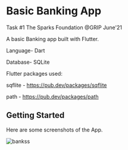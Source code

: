 # Basic Banking App

Task #1 The Sparks Foundation @GRIP June'21

A basic Banking app built with Flutter.

Language- Dart

Database- SQLite

Flutter packages used:

sqflite - https://pub.dev/packages/sqflite

path - https://pub.dev/packages/path

## Getting Started

Here are some screenshots of the App.

![bankss](https://user-images.githubusercontent.com/50909936/121784899-5be26100-cbd4-11eb-8a31-dc32467007a3.png)

